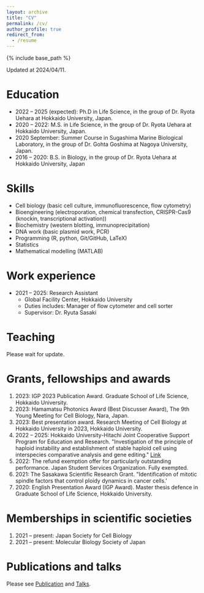 ```yaml
---
layout: archive
title: "CV"
permalink: /cv/
author_profile: true
redirect_from:
  - /resume
---
```


{% include base_path %}

Updated at 2024/04/11.

Education
======
- 2022 – 2025 (expected): Ph.D in Life Science, in the group of Dr. Ryota Uehara at Hokkaido University, Japan.
- 2020 – 2022: M.S. in Life Science, in the group of Dr. Ryota Uehara at Hokkaido University, Japan.
- 2020 September: Summer Course in Sugashima Marine Biological Laboratory, in the group of Dr. Gohta Goshima at Nagoya University, Japan.
- 2016 – 2020: B.S. in Biology, in the group of Dr. Ryota Uehara at Hokkaido University, Japan
 
Skills
======
- Cell biology (basic cell culture, immunofluorescence, flow cytometry)
- Bioengineering (electroporation, chemical transfection, CRISPR-Cas9 (knockin, transcriptional activation))
- Biochemistry (western blotting, immunoprecipitation)
- DNA work (basic plasmid work, PCR)
- Programming (R, python, Git/GitHub, LaTeX)
- Statistics
- Mathematical modelling (MATLAB)

Work experience
======
- 2021 – 2025: Research Assistant
  - Global Facility Center, Hokkaido University
  - Duties includes: Manager of flow cytometer and cell sorter
  - Supervisor: Dr. Ryuta Sasaki

Teaching
======
Please wait for update.

Grants, fellowships and awards
======
1. 2023: IGP 2023 Publication Award. Graduate School of Life Science, Hokkaido University.
2. 2023: Hamamatsu Photonics Award (Best Discusser Award), The 9th Young Meeting for Cell Biology, Nara, Japan.
3. 2023: Best presentation award. Research Meeting of Cell Biology at Hokkaido University in 2023, Hokkaido University.
4. 2022 – 2025: Hokkaido University-Hitachi Joint Cooperative Support Program for Education and Research. "Investigation of the principle of haploid instability and establishment of stable haploid cell using interspecies comparative analysis and gene editing." [Link](https://sites.google.com/elms.hokudai.ac.jp/hokudai-hitachi)
5. 2022: The refund exemption offer for particularly outstanding performance. Japan Student Services Organization. Fully exempted.
6. 2021: The Sasakawa Scientific Research Grant. "Identification of mitotic spindle factors that control ploidy dynamics in cancer cells.'
7. 2020: English Presentation Award (IGP Award). Master thesis defence in Graduate School of Life Science, Hokkaido University.

Memberships in scientific societies
======
1. 2021 – present: Japan Society for Cell Biology
1. 2021 – present: Molecular Biology Society of Japan

Publications and talks
======
Please see [Publication](/publications/) and [Talks](/talks/).

